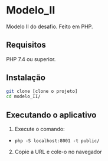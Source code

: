 # Modelo_II

Modelo II do desafio. Feito em PHP.

## Requisitos

PHP 7.4 ou superior.

## Instalação

```bash
git clone [clone o projeto]
cd modelo_II/

```

## Executando o aplicativo

1. Execute o comando:

- `php -S localhost:8001 -t public/`

2. Copie a URL e cole-o no navegador
